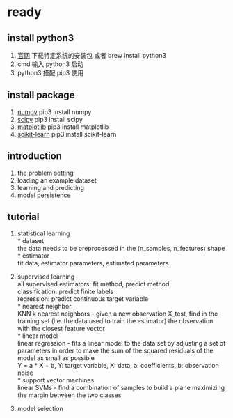 # ready  

## install python3  
  1. [官网](https://www.python.org/downloads/) 下载特定系统的安装包 或者 brew install python3  
  2. cmd 输入 python3 启动  
  3. python3 搭配 pip3 使用  

## install package  
  1. [numpy](http://www.numpy.org/) pip3 install numpy  
  2. [scipy](https://www.scipy.org/) pip3 install scipy  
  3. [matplotlib](http://matplotlib.org/) pip3 install matplotlib  
  4. [scikit-learn](http://scikit-learn.org/stable/index.html) pip3 install scikit-learn  

## introduction  
  1. the problem setting  
  2. loading an example dataset  
  3. learning and predicting  
  4. model persistence  

## tutorial  
  1. statistical learning  
    * dataset  
    the data needs to be preprocessed in the (n_samples, n_features) shape  
    * estimator  
    fit data, estimator parameters, estimated parameters  
  
  2. supervised learning  
    all supervised estimators: fit method, predict method  
    classification: predict finite labels  
    regression: predict continuous target variable  
    * nearest neighbor  
      KNN k nearest neighbors - 
      given a new observation X_test, find in the training set (i.e. the data used to train the estimator) the observation with the closest feature vector  
    * linear model  
      linear regression - 
      fits a linear model to the data set by adjusting a set of parameters in order to make the sum of the squared residuals of the model as small as possible  
      Y = a * X + b, Y: target variable, X: data, a: coefficients, b: observation noise  
    * support vector machines  
      linear SVMs - 
      find a combination of samples to build a plane maximizing the margin between the two classes  

  3. model selection  
    